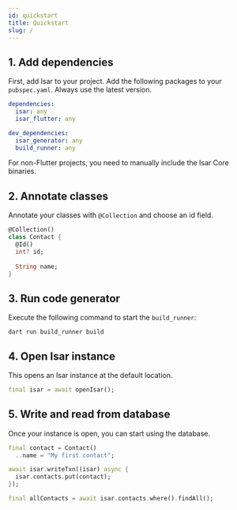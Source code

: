 ```yaml
---
id: quickstart
title: Quickstart
slug: /
---
```


## 1. Add dependencies

First, add Isar to your project. Add the following packages to your `pubspec.yaml`. Always use the latest version.

```yaml
dependencies:
  isar: any
  isar_flutter: any

dev_dependencies:
  isar_generator: any
  build_runner: any
```

For non-Flutter projects, you need to manually include the Isar Core binaries.


## 2. Annotate classes

Annotate your classes with `@Collection` and choose an id field.

```dart
@Collection()
class Contact {
  @Id()
  int? id;
  
  String name;
}
```

## 3. Run code generator

Execute the following command to start the `build_runner`:

```
dart run build_runner build
```


## 4. Open Isar instance

This opens an Isar instance at the default location.

```dart
final isar = await openIsar();
```


## 5. Write and read from database

Once your instance is open, you can start using the database.

```dart
final contact = Contact()
  ..name = "My first contact";

await isar.writeTxn((isar) async {
  isar.contacts.put(contact);
});

final allContacts = await isar.contacts.where().findAll();
```

